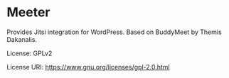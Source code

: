 # Meeter

Provides Jitsi integration for WordPress. Based on BuddyMeet by Themis Dakanalis.

License: GPLv2

License URI: https://www.gnu.org/licenses/gpl-2.0.html
